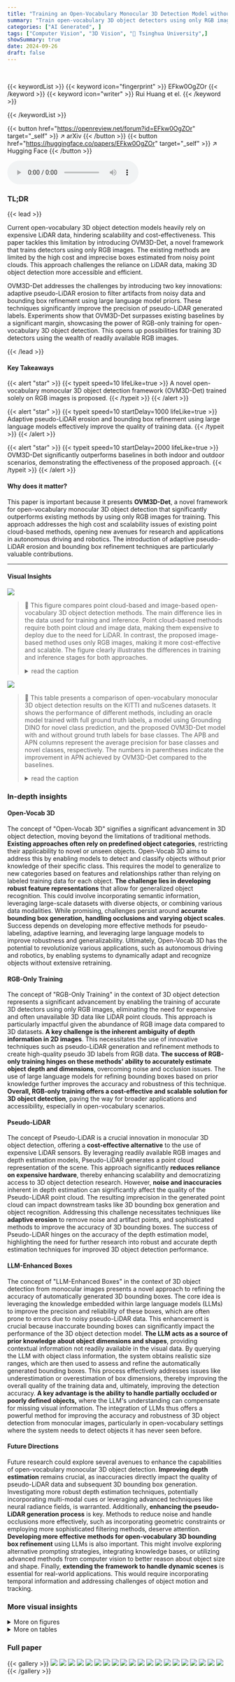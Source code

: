 ```yaml
---
title: "Training an Open-Vocabulary Monocular 3D Detection Model without 3D Data"
summary: "Train open-vocabulary 3D object detectors using only RGB images and large language models, achieving state-of-the-art performance without expensive LiDAR data."
categories: ["AI Generated", ]
tags: ["Computer Vision", "3D Vision", "🏢 Tsinghua University",]
showSummary: true
date: 2024-09-26
draft: false
---
```


<br>

{{< keywordList >}}
{{< keyword icon="fingerprint" >}} EFkw0OgZOr {{< /keyword >}}
{{< keyword icon="writer" >}} Rui Huang et el. {{< /keyword >}}
 
{{< /keywordList >}}

{{< button href="https://openreview.net/forum?id=EFkw0OgZOr" target="_self" >}}
↗ arXiv
{{< /button >}}
{{< button href="https://huggingface.co/papers/EFkw0OgZOr" target="_self" >}}
↗ Hugging Face
{{< /button >}}



<audio controls>
    <source src="https://ai-paper-reviewer.com/EFkw0OgZOr/podcast.wav" type="audio/wav">
    Your browser does not support the audio element.
</audio>


### TL;DR


{{< lead >}}

Current open-vocabulary 3D object detection models heavily rely on expensive LiDAR data, hindering scalability and cost-effectiveness. This paper tackles this limitation by introducing OVM3D-Det, a novel framework that trains detectors using only RGB images.  The existing methods are limited by the high cost and imprecise boxes estimated from noisy point clouds.  This approach challenges the reliance on LiDAR data, making 3D object detection more accessible and efficient.

OVM3D-Det addresses the challenges by introducing two key innovations: adaptive pseudo-LiDAR erosion to filter artifacts from noisy data and bounding box refinement using large language model priors. These techniques significantly improve the precision of pseudo-LiDAR generated labels. Experiments show that OVM3D-Det surpasses existing baselines by a significant margin, showcasing the power of RGB-only training for open-vocabulary 3D object detection. This opens up possibilities for training 3D detectors using the wealth of readily available RGB images.

{{< /lead >}}


#### Key Takeaways

{{< alert "star" >}}
{{< typeit speed=10 lifeLike=true >}} A novel open-vocabulary monocular 3D object detection framework (OVM3D-Det) trained solely on RGB images is proposed. {{< /typeit >}}
{{< /alert >}}

{{< alert "star" >}}
{{< typeit speed=10 startDelay=1000 lifeLike=true >}} Adaptive pseudo-LiDAR erosion and bounding box refinement using large language models effectively improve the quality of training data. {{< /typeit >}}
{{< /alert >}}

{{< alert "star" >}}
{{< typeit speed=10 startDelay=2000 lifeLike=true >}} OVM3D-Det significantly outperforms baselines in both indoor and outdoor scenarios, demonstrating the effectiveness of the proposed approach. {{< /typeit >}}
{{< /alert >}}

#### Why does it matter?
This paper is important because it presents **OVM3D-Det**, a novel framework for open-vocabulary monocular 3D object detection that significantly outperforms existing methods by using only RGB images for training. This approach addresses the high cost and scalability issues of existing point cloud-based methods, opening new avenues for research and applications in autonomous driving and robotics. The introduction of adaptive pseudo-LiDAR erosion and bounding box refinement techniques are particularly valuable contributions.

------
#### Visual Insights



![](https://ai-paper-reviewer.com/EFkw0OgZOr/figures_1_1.jpg)

> 🔼 This figure compares point cloud-based and image-based open-vocabulary 3D object detection methods.  The main difference lies in the data used for training and inference. Point cloud-based methods require both point cloud and image data, making them expensive to deploy due to the need for LiDAR. In contrast, the proposed image-based method uses only RGB images, making it more cost-effective and scalable.  The figure clearly illustrates the differences in training and inference stages for both approaches.
> <details>
> <summary>read the caption</summary>
> Figure 1: Comparison between point cloud-based and image-based open-vocabulary 3D object detection methods. During training, point cloud-based approaches require corresponding point cloud and image data to derive pseudo labels, while image-based methods can leverage large-scale image data and the most advanced depth estimation models for pseudo-label generation. During inference, point cloud-based methods necessitate expensive LiDAR or other 3D sensors for deployment, whereas image-based approaches only require a camera.
> </details>





![](https://ai-paper-reviewer.com/EFkw0OgZOr/tables_7_1.jpg)

> 🔼 This table presents a comparison of open-vocabulary monocular 3D object detection results on the KITTI and nuScenes datasets.  It shows the performance of different methods, including an oracle model trained with full ground truth labels, a model using Grounding DINO for novel class prediction, and the proposed OVM3D-Det model with and without ground truth labels for base classes. The APB and APN columns represent the average precision for base classes and novel classes, respectively.  The numbers in parentheses indicate the improvement in APN achieved by OVM3D-Det compared to the baselines.
> <details>
> <summary>read the caption</summary>
> Table 1: Open-vocabulary monocular 3D object detection results on KITTI and nuScenes. To compare with the baseline, we also present the OVM3D-Det results trained using ground-truth annotations for base classes and pseudo labels for novel classes, denoted by *. 
> </details>





### In-depth insights


#### Open-Vocab 3D
The concept of "Open-Vocab 3D" signifies a significant advancement in 3D object detection, moving beyond the limitations of traditional methods.  **Existing approaches often rely on predefined object categories**, restricting their applicability to novel or unseen objects.  Open-Vocab 3D aims to address this by enabling models to detect and classify objects without prior knowledge of their specific class. This requires the model to generalize to new categories based on features and relationships rather than relying on labeled training data for each object.  **The challenge lies in developing robust feature representations** that allow for generalized object recognition.  This could involve incorporating semantic information, leveraging large-scale datasets with diverse objects, or combining various data modalities. While promising, challenges persist around **accurate bounding box generation, handling occlusions and varying object scales**.  Success depends on developing more effective methods for pseudo-labeling, adaptive learning, and leveraging large language models to improve robustness and generalizability.  Ultimately, Open-Vocab 3D has the potential to revolutionize various applications, such as autonomous driving and robotics, by enabling systems to dynamically adapt and recognize objects without extensive retraining.

#### RGB-Only Training
The concept of "RGB-Only Training" in the context of 3D object detection represents a significant advancement by enabling the training of accurate 3D detectors using only RGB images, eliminating the need for expensive and often unavailable 3D data like LiDAR point clouds. This approach is particularly impactful given the abundance of RGB image data compared to 3D datasets.  **A key challenge is the inherent ambiguity of depth information in 2D images**.  This necessitates the use of innovative techniques such as pseudo-LiDAR generation and refinement methods to create high-quality pseudo 3D labels from RGB data.  **The success of RGB-only training hinges on these methods' ability to accurately estimate object depth and dimensions**, overcoming noise and occlusion issues.  The use of large language models for refining bounding boxes based on prior knowledge further improves the accuracy and robustness of this technique. **Overall, RGB-only training offers a cost-effective and scalable solution for 3D object detection**, paving the way for broader applications and accessibility, especially in open-vocabulary scenarios.

#### Pseudo-LiDAR
The concept of Pseudo-LiDAR is a crucial innovation in monocular 3D object detection, offering a **cost-effective alternative** to the use of expensive LiDAR sensors.  By leveraging readily available RGB images and depth estimation models, Pseudo-LiDAR generates a point cloud representation of the scene. This approach significantly **reduces reliance on expensive hardware**, thereby enhancing scalability and democratizing access to 3D object detection research. However, **noise and inaccuracies** inherent in depth estimation can significantly affect the quality of the Pseudo-LiDAR point cloud. The resulting imprecision in the generated point cloud can impact downstream tasks like 3D bounding box generation and object recognition. Addressing this challenge necessitates techniques like **adaptive erosion** to remove noise and artifact points, and sophisticated methods to improve the accuracy of 3D bounding boxes.  The success of Pseudo-LiDAR hinges on the accuracy of the depth estimation model, highlighting the need for further research into robust and accurate depth estimation techniques for improved 3D object detection performance.

#### LLM-Enhanced Boxes
The concept of "LLM-Enhanced Boxes" in the context of 3D object detection from monocular images presents a novel approach to refining the accuracy of automatically generated 3D bounding boxes.  The core idea is leveraging the knowledge embedded within large language models (LLMs) to improve the precision and reliability of these boxes, which are often prone to errors due to noisy pseudo-LiDAR data.  This enhancement is crucial because inaccurate bounding boxes can significantly impact the performance of the 3D object detection model. **The LLM acts as a source of prior knowledge about object dimensions and shapes**, providing contextual information not readily available in the visual data.  By querying the LLM with object class information, the system obtains realistic size ranges, which are then used to assess and refine the automatically generated bounding boxes.  This process effectively addresses issues like underestimation or overestimation of box dimensions, thereby improving the overall quality of the training data and, ultimately, improving the detection accuracy.  **A key advantage is the ability to handle partially occluded or poorly defined objects,** where the LLM's understanding can compensate for missing visual information.  The integration of LLMs thus offers a powerful method for improving the accuracy and robustness of 3D object detection from monocular images, particularly in open-vocabulary settings where the system needs to detect objects it has never seen before.

#### Future Directions
Future research could explore several avenues to enhance the capabilities of open-vocabulary monocular 3D object detection.  **Improving depth estimation** remains crucial, as inaccuracies directly impact the quality of pseudo-LiDAR data and subsequent 3D bounding box generation.  Investigating more robust depth estimation techniques, potentially incorporating multi-modal cues or leveraging advanced techniques like neural radiance fields, is warranted.  Additionally, **enhancing the pseudo-LiDAR generation process** is key. Methods to reduce noise and handle occlusions more effectively, such as incorporating geometric constraints or employing more sophisticated filtering methods, deserve attention.  **Developing more effective methods for open-vocabulary 3D bounding box refinement** using LLMs is also important. This might involve exploring alternative prompting strategies,  integrating knowledge bases, or utilizing advanced methods from computer vision to better reason about object size and shape. Finally, **extending the framework to handle dynamic scenes** is essential for real-world applications. This would require incorporating temporal information and addressing challenges of object motion and tracking.


### More visual insights

<details>
<summary>More on figures
</summary>


![](https://ai-paper-reviewer.com/EFkw0OgZOr/figures_2_1.jpg)

> 🔼 This figure compares LiDAR data with pseudo-LiDAR data generated from a single RGB image and a depth estimation model.  It highlights the density advantage of pseudo-LiDAR but emphasizes its significant noise compared to the ground truth LiDAR data. The red boxes show regions with the most prominent noise artifacts in the pseudo-LiDAR data, demonstrating its unsuitability for direct 3D bounding box generation. This illustrates a key challenge addressed by the paper’s proposed method.
> <details>
> <summary>read the caption</summary>
> Figure 2: Comparison between LiDAR data and pseudo-LiDAR. Although pseudo-LiDAR is much denser than LiDAR, it is highly noisy (as highlighted in the red boxes), making it inadequate for directly generating accurate 3D bounding boxes.
> </details>



![](https://ai-paper-reviewer.com/EFkw0OgZOr/figures_3_1.jpg)

> 🔼 This figure shows the overall framework of the OVM3D-Det model, which is a novel open-vocabulary monocular 3D object detection framework. The framework consists of five main steps: 1. Pseudo-LiDAR Generation: generating pseudo-LiDAR point clouds from RGB images using a depth estimation model and an open-vocabulary 2D detector. 2. Adaptive Pseudo-LiDAR Erosion: removing artifacts and noises from the pseudo-LiDAR using an adaptive erosion process based on object size. 3. Box Orientation Estimation: estimating the ground plane and using principal component analysis to determine the orientation of 3D bounding boxes. 4. Bounding Box Search: tightly fitting a bounding box around the pseudo-LiDAR points and using object priors from large language models to refine the bounding box if necessary. 5. Training: training the monocular 3D object detector using the refined pseudo labels.
> <details>
> <summary>read the caption</summary>
> Figure 3: The overall framework of OVM3D-Det. Step 1: Generate per-instance pseudo-LiDAR. Step2: Apply an adaptive erosion process to remove artifacts and noises. Step 3: Estimate the orientation. Step 4: Tightly fit a box and utilize object priors to assess the estimated box; if deemed unreasonable, search for the optimal box. Step 5: Train the model with pseudo labels.
> </details>



![](https://ai-paper-reviewer.com/EFkw0OgZOr/figures_5_1.jpg)

> 🔼 This figure illustrates the two loss functions used in the bounding box search process.  (a) shows the ray tracing loss, which calculates the distance between each LiDAR point and the nearest intersection point between the proposal box and the camera ray.  (b) shows the point ratio loss, which calculates the ratio of points inside the box to the total number of points. These two loss functions are combined to select the best-fitting proposal box.
> <details>
> <summary>read the caption</summary>
> Figure 4: Ray tracing loss and point ratio loss.
> </details>



![](https://ai-paper-reviewer.com/EFkw0OgZOr/figures_9_1.jpg)

> 🔼 This figure shows some qualitative results of the proposed OVM3D-Det model on SUN RGB-D and KITTI datasets.  The images display 3D bounding boxes around detected objects with their class labels. This visually demonstrates the model's ability to perform open-vocabulary 3D object detection in both indoor (SUN RGB-D) and outdoor (KITTI) scenes.
> <details>
> <summary>read the caption</summary>
> Figure 5: Qualitative results on SUN RGB-D and KITTI.
> </details>



![](https://ai-paper-reviewer.com/EFkw0OgZOr/figures_9_2.jpg)

> 🔼 This figure shows the impact of the amount of training data used on the model's performance.  The x-axis represents the percentage of training data used, and the y-axis represents the average precision (AP) achieved by the model.  The plot shows a clear upward trend, indicating that as more training data is used, the model's performance improves consistently.
> <details>
> <summary>read the caption</summary>
> Figure 6: Effect of training data. As the volume of training data grows, we consistently see performance improvements.
> </details>



![](https://ai-paper-reviewer.com/EFkw0OgZOr/figures_16_1.jpg)

> 🔼 This figure shows an example of image erosion using a 3x3 kernel. Image erosion is a morphological operation that shrinks or wears away the boundaries of foreground objects in a binary image. The figure illustrates how the erosion process works by showing how a 3x3 kernel is applied to the original binary image (left) to produce an eroded image (right). The result is a smaller, smoother image with less noise at the edges of objects.
> <details>
> <summary>read the caption</summary>
> Figure 7: Diagram of the erosion process of M<sub>i</sub>. To perform the erosion operation M<sub>i</sub> → B, first place the structuring element B over each pixel of M<sub>i</sub>. If every foreground pixel of B aligns with a foreground pixel of M<sub>i</sub>, then the central pixel of B in M<sub>i</sub> will retain the value of 1. If not, that central pixel will be set to 0.
> </details>



![](https://ai-paper-reviewer.com/EFkw0OgZOr/figures_17_1.jpg)

> 🔼 This figure shows qualitative results of the proposed OVM3D-Det model on SUN RGB-D and KITTI datasets. The images display the model's ability to detect and localize objects of various types and sizes in both indoor and outdoor scenes.  The model successfully identifies and draws bounding boxes around objects such as cars, trucks, and pedestrians. This demonstrates the model's capability in open-vocabulary 3D object detection.
> <details>
> <summary>read the caption</summary>
> Figure 5: Qualitative results on SUN RGB-D and KITTI.
> </details>



</details>




<details>
<summary>More on tables
</summary>


![](https://ai-paper-reviewer.com/EFkw0OgZOr/tables_7_2.jpg)
> 🔼 This table presents the results of open-vocabulary monocular 3D object detection on SUN RGB-D and ARKitScenes datasets. It compares the performance of four different methods:  1.  **Oracle Cube R-CNN:** Uses ground truth labels for both base and novel classes, serving as an upper bound on performance. 2.  **Cube R-CNN + Grounding DINO:** Uses ground truth labels for base classes and leverages Grounding DINO for novel class prediction. 3.  **OVM3D-Det*:**  Uses ground truth labels for base classes and pseudo labels for novel classes, serving as an intermediate comparison point for the proposed method. 4.  **OVM3D-Det:** Uses only pseudo labels generated by the proposed method, reflecting its fully unsupervised nature.  The table shows Average Precision (AP) values for both base (B) and novel (N) classes on each dataset, highlighting the performance gain of OVM3D-Det compared to baselines, especially for novel categories.
> <details>
> <summary>read the caption</summary>
> Table 2: Open-vocabulary monocular 3D object detection results on SUN RGB-D and ARKitScenes. To compare with the baseline, we also present the OVM3D-Det results trained using ground-truth annotations for base classes and pseudo labels for novel classes, denoted by *.
> </details>

![](https://ai-paper-reviewer.com/EFkw0OgZOr/tables_7_3.jpg)
> 🔼 This table compares the performance of the proposed OVM3D-Det model against several existing point cloud-based open-vocabulary 3D object detection methods on the SUN RGB-D dataset.  The comparison focuses on the average precision (AP) metric, highlighting the significant improvement achieved by OVM3D-Det, which leverages only RGB images for training.
> <details>
> <summary>read the caption</summary>
> Table 3: Comparison with point cloud-based open-vocabulary 3D object detection methods on SUN RGB-D.
> </details>

![](https://ai-paper-reviewer.com/EFkw0OgZOr/tables_7_4.jpg)
> 🔼 This table compares the performance of the proposed OVM3D-Det model against existing point cloud-based open-vocabulary 3D object detection methods on the KITTI dataset.  It highlights the significant improvement achieved by OVM3D-Det in terms of average precision (AP), demonstrating its superiority in open-vocabulary 3D object detection without relying on LiDAR point cloud data.
> <details>
> <summary>read the caption</summary>
> Table 4: Comparison with point cloud-based open-vocabulary 3D object detection methods on KITTI.
> </details>

![](https://ai-paper-reviewer.com/EFkw0OgZOr/tables_8_1.jpg)
> 🔼 This table presents the results of ablation studies conducted on the KITTI dataset to analyze the impact of different components of the OVM3D-Det framework.  It shows how the performance (measured by Average Precision, AP) changes when specific components are removed or modified. The components examined include the core framework, the adaptive pseudo-LiDAR erosion, orientation estimation method, dimension priors, box search loss function, and the thresholds used for the box search. The results highlight the importance of each component and the overall effectiveness of the proposed adaptive methods.
> <details>
> <summary>read the caption</summary>
> Table 5: Ablation studies. Default settings are marked in gray
> </details>

![](https://ai-paper-reviewer.com/EFkw0OgZOr/tables_9_1.jpg)
> 🔼 This table shows the improvement of the model's performance after applying self-training. Self-training is a technique that uses the model's previous predictions as pseudo-labels to further train the model. The table shows that after self-training, the model's overall performance (AP) improves, and the performance on objects at various distances (AP-Near, AP-Middle, AP-Far) also improves.
> <details>
> <summary>read the caption</summary>
> Table 6: Self-training can further improve the quality of the initially generated pseudo boxes.
> </details>

![](https://ai-paper-reviewer.com/EFkw0OgZOr/tables_15_1.jpg)
> 🔼 This table shows how the datasets used in the paper (KITTI, nuScenes, SUN RGB-D, and ARKitScenes) are divided into base classes and novel classes. The base classes are those present in the training data, while the novel classes are those not seen during training and used to test the model's ability to generalize to unseen objects.
> <details>
> <summary>read the caption</summary>
> Table 7: Category splits for open-vocabulary 3D detection.
> </details>

![](https://ai-paper-reviewer.com/EFkw0OgZOr/tables_15_2.jpg)
> 🔼 This table compares the typical dimensions (length, width, height) of objects in the KITTI dataset as predicted by a large language model (LLM) and as calculated from the actual data statistics.  This comparison helps demonstrate the effectiveness of the LLM in providing reasonable estimations of object dimensions, which are used to evaluate the plausibility of automatically generated 3D bounding boxes.
> <details>
> <summary>read the caption</summary>
> Table 8: LLM-generated priors and real priors of KITTI dataset.
> </details>

![](https://ai-paper-reviewer.com/EFkw0OgZOr/tables_15_3.jpg)
> 🔼 This table compares the typical dimensions (length, width, height) of various object categories in the nuScenes dataset, as predicted by a large language model (LLM) and as derived from the dataset's statistical distribution.  The comparison helps assess the accuracy and reliability of using LLM-generated priors as a reasonable estimate for object dimensions in the absence of ground truth data. The slight discrepancies may arise from inherent ambiguities in natural language descriptions and variations in object sizes.
> <details>
> <summary>read the caption</summary>
> Table 9: LLM-generated priors and real priors of nuScenes dataset.
> </details>

![](https://ai-paper-reviewer.com/EFkw0OgZOr/tables_16_1.jpg)
> 🔼 This table presents a comparison of open-vocabulary monocular 3D object detection results on the KITTI and nuScenes datasets.  It compares the performance of the proposed OVM3D-Det model against several baselines.  The results are broken down into average precision (AP) for both base classes and novel classes. A variant of the OVM3D-Det model is included (*), which uses ground truth labels for base classes and pseudo labels for novel classes, demonstrating the effectiveness of the method's pseudo-labeling technique.
> <details>
> <summary>read the caption</summary>
> Table 1: Open-vocabulary monocular 3D object detection results on KITTI and nuScenes. To compare with the baseline, we also present the OVM3D-Det results trained using ground-truth annotations for base classes and pseudo labels for novel classes, denoted by *.
> </details>

![](https://ai-paper-reviewer.com/EFkw0OgZOr/tables_16_2.jpg)
> 🔼 This table presents the results of open-vocabulary monocular 3D object detection experiments performed on the KITTI and nuScenes datasets.  The results are compared against several baselines, including an oracle model trained with ground truth labels,  a model using Grounding DINO for novel class labeling and the proposed OVM3D-Det method.  A variant of OVM3D-Det (*) is included which uses ground truth for base classes and pseudo labels for novel classes to help understand the effectiveness of the pseudo-labeling approach.
> <details>
> <summary>read the caption</summary>
> Table 1: Open-vocabulary monocular 3D object detection results on KITTI and nuScenes. To compare with the baseline, we also present the OVM3D-Det results trained using ground-truth annotations for base classes and pseudo labels for novel classes, denoted by *.
> </details>

![](https://ai-paper-reviewer.com/EFkw0OgZOr/tables_17_1.jpg)
> 🔼 This table shows the comparison result of depth estimation and 3D detection performance on KITTI dataset using two different depth estimation models: Metric3D and Unidepth.  It demonstrates the correlation between depth estimation accuracy and the performance of the 3D object detection model. A more accurate depth estimation model leads to better 3D detection performance. 
> <details>
> <summary>read the caption</summary>
> Table 12: Depth Estimation and 3D Detection Performance on KITTI dataset.
> </details>

![](https://ai-paper-reviewer.com/EFkw0OgZOr/tables_18_1.jpg)
> 🔼 This table lists the assets used in the paper and specifies their respective licenses.  The assets include various models for 3D object detection and depth estimation, as well as several publicly available datasets.  Knowing the licenses is important for understanding the usage rights and restrictions for each asset.
> <details>
> <summary>read the caption</summary>
> Table 13: Licenses of assets used.
> </details>

</details>




### Full paper

{{< gallery >}}
<img src="https://ai-paper-reviewer.com/EFkw0OgZOr/1.png" class="grid-w50 md:grid-w33 xl:grid-w25" />
<img src="https://ai-paper-reviewer.com/EFkw0OgZOr/2.png" class="grid-w50 md:grid-w33 xl:grid-w25" />
<img src="https://ai-paper-reviewer.com/EFkw0OgZOr/3.png" class="grid-w50 md:grid-w33 xl:grid-w25" />
<img src="https://ai-paper-reviewer.com/EFkw0OgZOr/4.png" class="grid-w50 md:grid-w33 xl:grid-w25" />
<img src="https://ai-paper-reviewer.com/EFkw0OgZOr/5.png" class="grid-w50 md:grid-w33 xl:grid-w25" />
<img src="https://ai-paper-reviewer.com/EFkw0OgZOr/6.png" class="grid-w50 md:grid-w33 xl:grid-w25" />
<img src="https://ai-paper-reviewer.com/EFkw0OgZOr/7.png" class="grid-w50 md:grid-w33 xl:grid-w25" />
<img src="https://ai-paper-reviewer.com/EFkw0OgZOr/8.png" class="grid-w50 md:grid-w33 xl:grid-w25" />
<img src="https://ai-paper-reviewer.com/EFkw0OgZOr/9.png" class="grid-w50 md:grid-w33 xl:grid-w25" />
<img src="https://ai-paper-reviewer.com/EFkw0OgZOr/10.png" class="grid-w50 md:grid-w33 xl:grid-w25" />
<img src="https://ai-paper-reviewer.com/EFkw0OgZOr/11.png" class="grid-w50 md:grid-w33 xl:grid-w25" />
<img src="https://ai-paper-reviewer.com/EFkw0OgZOr/12.png" class="grid-w50 md:grid-w33 xl:grid-w25" />
<img src="https://ai-paper-reviewer.com/EFkw0OgZOr/13.png" class="grid-w50 md:grid-w33 xl:grid-w25" />
<img src="https://ai-paper-reviewer.com/EFkw0OgZOr/14.png" class="grid-w50 md:grid-w33 xl:grid-w25" />
<img src="https://ai-paper-reviewer.com/EFkw0OgZOr/15.png" class="grid-w50 md:grid-w33 xl:grid-w25" />
<img src="https://ai-paper-reviewer.com/EFkw0OgZOr/16.png" class="grid-w50 md:grid-w33 xl:grid-w25" />
<img src="https://ai-paper-reviewer.com/EFkw0OgZOr/17.png" class="grid-w50 md:grid-w33 xl:grid-w25" />
<img src="https://ai-paper-reviewer.com/EFkw0OgZOr/18.png" class="grid-w50 md:grid-w33 xl:grid-w25" />
<img src="https://ai-paper-reviewer.com/EFkw0OgZOr/19.png" class="grid-w50 md:grid-w33 xl:grid-w25" />
<img src="https://ai-paper-reviewer.com/EFkw0OgZOr/20.png" class="grid-w50 md:grid-w33 xl:grid-w25" />
{{< /gallery >}}